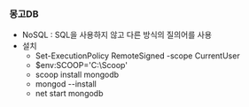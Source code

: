 ### 몽고DB
- NoSQL : SQL을 사용하지 않고 다른 방식의 질의어를 사용
- 설치
    - Set-ExecutionPolicy RemoteSigned -scope CurrentUser
    - $env:SCOOP='C:\Scoop'
    - scoop install mongodb
    - mongod --install
    - net start mongodb